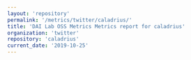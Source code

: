 ```yaml
---
layout: 'repository'
permalink: '/metrics/twitter/caladrius/'
title: 'DAI Lab OSS Metrics Metrics report for caladrius'
organization: 'twitter'
repository: 'caladrius'
current_date: '2019-10-25'
---
```

